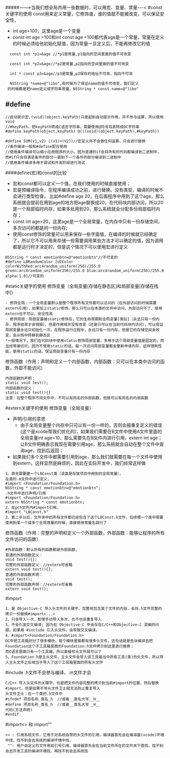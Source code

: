 #####--->当我们想全局共用一些数据时，可以用宏、变量、常量---<
#const关键字的使用
const用来定义常量，它修饰谁，谁的值就不能被改变，可以保证安全性，
- int age=100，这里age是一个变量
- const int age =100和int const age =100都代表age是一个常量，常量在定义的时候必须给他初始化赋值，因为常量一旦定义后，不能再修改它的值

```objc
  const int *p1=&age //*p1是常量,p1指向的空间里面的值不可改变

  const int *p2=&age//*p2是常量,p2指向的空间里面的值不可改变

  int * const p3=&age//p3是常量,p3保存的地址不可改，指向不可改

  NSString *name=@"libo",有时候为了保证name的值不可改变，我们定义
 的时候都是把name定义成字符串常量，NSString * const name=@"libo"
```
##  #define

```objc
//自动提示宏,(void)(object.keyPath)只是起到自动提示作用，并不参与运算，所以使用void
//#keyPath，把keyPath转成C语言字符串，需要使用@符号将其转成OC字符串
#define keyPath(object,keyPath) @(((void)(object.keyPath),#keyPath))

#define SUM(v1,v2) ((v1)+(V2))//宏定义并不会做任何运算，只会进行替换
//条件编译一般和#define配合使用
//使用条件编译可以缩小应用程序的大小，因为普通的if会将所有的代码都编译到二进制中，而#if只会将满足条件的部分一直到下一个条件的部分编译到二进制中
//使用条件编译多用于调试和开发阶段进行测试
```

####define(宏)和const的比较
- 宏和const都可以定义一个值，在我们使用的时候直接使用；
- 宏是预编译指令，在程序编译成功之前，进行替换。没有类型，编译的时候不会进行类型检查，
比如#define age                       20，在后面程序中用到了这个age，那么系统就会提前在用到age的地方把age替换成20，在代码块内部访问，所以20是一个局部临时内存，如果多处用到20，那么系统就会分配多份局部临时内存；
- const int age=20，这里age是一个全局常量，在内存中只有一份存储空间，多次访问的都是同一份内存;
- 使用const修饰的常量可以用来保存一些字面值，在编译的时候就已经确定了，所以它不可以用来存储一些需要调用某些方法才可以确定的值，因为调用都是运行时才决定的，但是这个情况下可以使用宏进行定义

```objc
NSString * const emotionbtn=@"emotionbtn"//不可变的
#define LBRandomColor [UIColor colorWithRed:arc4random_uniform(256)/255.0 green:arc4random_uniform(256)/255.0 blue:arc4random_uniform(256)/255.0 alpha:1.0]//可变的
```
#static关键字的使用
修饰变量（全局变量[存储在静态区]和局部变量[存储在栈中]）
```objc
- 修饰全局：一个全局变量默认是整个程序所有文件都可以访问的（在外部访问的时候需要extern引用），如果加上static修饰，那么只可以在本类的文件中访问，外部访问不了，使用extern也不可以，安全性高
- 修饰局部：局部变量被static修饰后，它的生命周期和全局变量[类似]（永远只有一份内存，程序结束才会销毁），但是作用域并没有改变（还是只可以在当前代码块内访问），可以保证局部变量永远只初始化一次，在程序运行过程中，永远只有一份内存，但是它的存储空间会改变，会从栈中转移到静态区
*一般情况下，我们在代码块中使用static修饰局部变量，多用于这个局部变量值是固定的，而且经常被访问，因为不使用static的话，每一次访问局部变量都会重新申请内存，这样很耗性能，使用static的话，保证局部变量只有一份内存
```
修饰函数（作用：声明和定义一个内部函数，内部函数：只可以在本类中访问的函数，外部不能访问）
```objc
内部函数的声明：
static void test();
内部函数的定义：
static void test(){}
注意：在整个程序不同文件中，不可以有同名的外部函数，但是可以有同名的内部函数
```

#extern关键字的使用
修饰变量（全局变量）
- 声明/引用的意思
  - 由于全局变量整个内存中只可以有一份一样的，否则会报重复定义的错误(这个是xcode帮我们优化的)，如果我们需要在B文件中使用A文件里面的全局变量int age=10，那么需要先在B文件内进行引用，extern int age；让B文件明确表示我现在需要引用age，那么系统就会自动在整个文件中查询age，找到后返回；
 - 如果我们多个文件中都需要引用到age，那么我们就需要在每一个文件中使用到extern，这样显然是麻烦的，因此在实际开发中，我们经常这样做
```objc
1、首先需要建一个LBConst类（该类是存放项目中用到的全局常量），
在类的.m文件中进行定义，
#import <Foundation/Foundation.h>
NSString * const emotionbtn=@"emotionbtn";
.h文件中进行声明/引用
#import <Foundation/Foundation.h>
extern NSString * const emotionbtn;
2、在pch文件内#import引用，
#import "LBConst.h"
3、第二步以后，文件夹中的所有文件都已经包含了这个LBConst.h文件，后续哪一个类中需要使用到某一个或多个全局常量的时候，直接使用常量名就行了
```

修饰函数（作用：完整的声明和定义一个外部函数，外部函数：能够让程序的所有文件访问的函数）
```objc
#外部函数：默认所有的函数都是外部函数,
普通的外部函数定义：
void test(){};
完整的外部函数定义：//extern可省略
extern void test(){};
普通的外部函数声明：
void test();
完整的外部函数声明：//extern可省略
extern void test();
```
#import
```objc
1、是 Objective-C 导入头文件的关键字，完整地包含某个文件的内容，会将.h文件完整的拷贝一份替换#import<...>
2、只会导入一次，即使手动导入多次，也不也会重复导入
3、不会引发交叉编译; 因为在 Objective-C 中会存在C/C++和Objective-C 混编的问题，如果用 #include 引入头文件，会导致交叉编译。
4、#import<Foundation/Foundation.h>
OC中把工具箱划分了很多模块，每个模块里面都有很多头文件，这句话就是告诉编译去把Foundation这个子工具箱里面的Foundation.h文件拷贝到这里进行替换；
而C语言里面只有一个工具箱，所以直接写头文件就可以了
5、Foundation.h是主头文件，主头文件会导入该工具箱当中所有工具(类)的头文件，所以导入主头文件之后相当于导入了这个工具箱里面的所有头文件
```
#include
.h文件不会参与编译，.m文件才会
```objc
C/C++ 导入头文件的关键字，也是把文件内容完整的拷贝到当前#import的位置，然后替换#import，但是如果不写头文件卫士就无法防止重复导入
头文件卫士：在一个类的.h文件中
#ifndef 项目名称_类名_h  //或者__类名大写__H__
#define 项目名称_类名_h  //或者__类名大写__H__
代码(方法声明)
#endif
```
#import<> 和 import""
```objc
<> : 引用系统文件，它用于对系统自带的头文件的引用，编译器首先会在编译器(xcode)环境中找，找不到会去系统的编译环境中找.
 "": 用户自定义的文件用双引号引用，编译器首先会在当前文件所在的文件夹下查找，找不到会去开发工具的编译环境找，再找不到会去系统找
```
